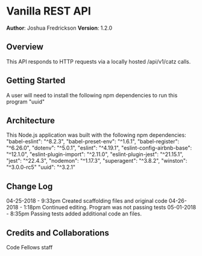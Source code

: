 # Vanilla REST API

**Author**: Joshua Fredrickson
**Version**: 1.2.0 

## Overview
This API responds to HTTP requests via a locally hosted /api/v1/catz calls.

## Getting Started
A user will need to install the following npm dependencies to run this program "uuid"

## Architecture
This Node.js application was built with the following npm dependencies:
    "babel-eslint": "^8.2.3",
    "babel-preset-env": "^1.6.1",
    "babel-register": "^6.26.0",
    "dotenv": "^5.0.1",
    "eslint": "^4.19.1",
    "eslint-config-airbnb-base": "^12.1.0",
    "eslint-plugin-import": "^2.11.0",
    "eslint-plugin-jest": "^21.15.1",
    "jest": "^22.4.3",
    "nodemon": "^1.17.3",
    "superagent": "^3.8.2",
    "winston": "^3.0.0-rc5" 
    "uuid": "^3.2.1"


## Change Log
04-25-2018 - 9:33pm Created scaffolding files and original code
04-26-2018 - 1:18pm Continued editing.  Program was not passing tests
05-01-2018 - 8:35pm Passing tests added additional code an files.


## Credits and Collaborations
Code Fellows staff